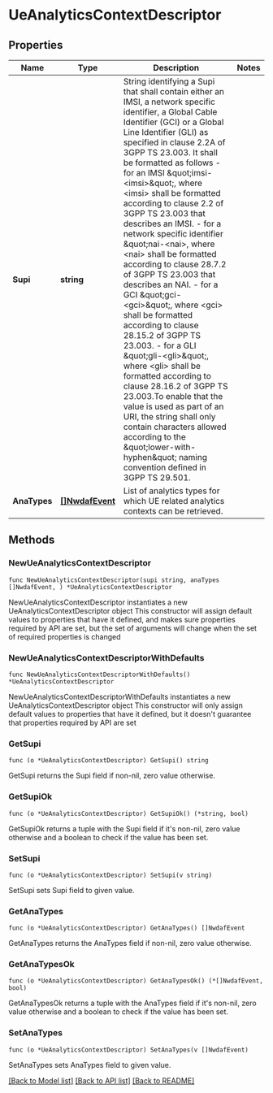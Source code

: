 # UeAnalyticsContextDescriptor

## Properties

Name | Type | Description | Notes
------------ | ------------- | ------------- | -------------
**Supi** | **string** | String identifying a Supi that shall contain either an IMSI, a network specific identifier, a Global Cable Identifier (GCI) or a Global Line Identifier (GLI) as specified in clause  2.2A of 3GPP TS 23.003. It shall be formatted as follows  - for an IMSI \&quot;imsi-&lt;imsi&gt;\&quot;, where &lt;imsi&gt; shall be formatted according to clause 2.2    of 3GPP TS 23.003 that describes an IMSI.  - for a network specific identifier \&quot;nai-&lt;nai&gt;, where &lt;nai&gt; shall be formatted    according to clause 28.7.2 of 3GPP TS 23.003 that describes an NAI.  - for a GCI \&quot;gci-&lt;gci&gt;\&quot;, where &lt;gci&gt; shall be formatted according to clause 28.15.2    of 3GPP TS 23.003.  - for a GLI \&quot;gli-&lt;gli&gt;\&quot;, where &lt;gli&gt; shall be formatted according to clause 28.16.2 of    3GPP TS 23.003.To enable that the value is used as part of an URI, the string shall    only contain characters allowed according to the \&quot;lower-with-hyphen\&quot; naming convention    defined in 3GPP TS 29.501.  | 
**AnaTypes** | [**[]NwdafEvent**](NwdafEvent.md) | List of analytics types for which UE related analytics contexts can be retrieved.  | 

## Methods

### NewUeAnalyticsContextDescriptor

`func NewUeAnalyticsContextDescriptor(supi string, anaTypes []NwdafEvent, ) *UeAnalyticsContextDescriptor`

NewUeAnalyticsContextDescriptor instantiates a new UeAnalyticsContextDescriptor object
This constructor will assign default values to properties that have it defined,
and makes sure properties required by API are set, but the set of arguments
will change when the set of required properties is changed

### NewUeAnalyticsContextDescriptorWithDefaults

`func NewUeAnalyticsContextDescriptorWithDefaults() *UeAnalyticsContextDescriptor`

NewUeAnalyticsContextDescriptorWithDefaults instantiates a new UeAnalyticsContextDescriptor object
This constructor will only assign default values to properties that have it defined,
but it doesn't guarantee that properties required by API are set

### GetSupi

`func (o *UeAnalyticsContextDescriptor) GetSupi() string`

GetSupi returns the Supi field if non-nil, zero value otherwise.

### GetSupiOk

`func (o *UeAnalyticsContextDescriptor) GetSupiOk() (*string, bool)`

GetSupiOk returns a tuple with the Supi field if it's non-nil, zero value otherwise
and a boolean to check if the value has been set.

### SetSupi

`func (o *UeAnalyticsContextDescriptor) SetSupi(v string)`

SetSupi sets Supi field to given value.


### GetAnaTypes

`func (o *UeAnalyticsContextDescriptor) GetAnaTypes() []NwdafEvent`

GetAnaTypes returns the AnaTypes field if non-nil, zero value otherwise.

### GetAnaTypesOk

`func (o *UeAnalyticsContextDescriptor) GetAnaTypesOk() (*[]NwdafEvent, bool)`

GetAnaTypesOk returns a tuple with the AnaTypes field if it's non-nil, zero value otherwise
and a boolean to check if the value has been set.

### SetAnaTypes

`func (o *UeAnalyticsContextDescriptor) SetAnaTypes(v []NwdafEvent)`

SetAnaTypes sets AnaTypes field to given value.



[[Back to Model list]](../README.md#documentation-for-models) [[Back to API list]](../README.md#documentation-for-api-endpoints) [[Back to README]](../README.md)


